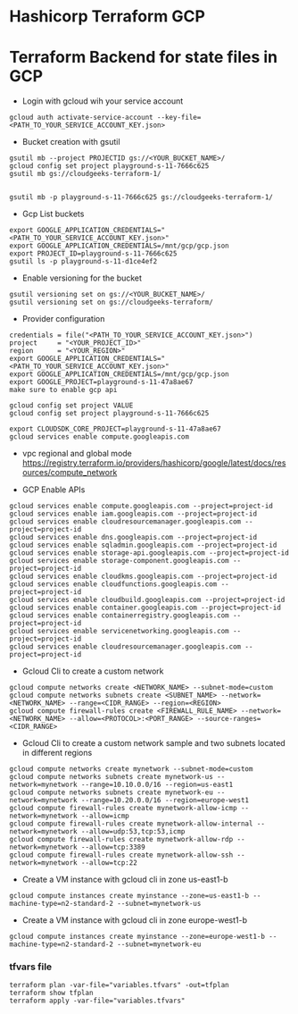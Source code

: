 # Hashicorp Terraform GCP

# Terraform Backend for state files in GCP

- Login with gcloud wih your service account
```commandline
gcloud auth activate-service-account --key-file=<PATH_TO_YOUR_SERVICE_ACCOUNT_KEY.json>
```

- Bucket creation with gsutil
```commandline
gsutil mb --project PROJECTID gs://<YOUR_BUCKET_NAME>/
gcloud config set project playground-s-11-7666c625
gsutil mb gs://cloudgeeks-terraform-1/


gsutil mb -p playground-s-11-7666c625 gs://cloudgeeks-terraform-1/
```

- Gcp List buckets
```commandline
export GOOGLE_APPLICATION_CREDENTIALS="<PATH_TO_YOUR_SERVICE_ACCOUNT_KEY.json>"
export GOOGLE_APPLICATION_CREDENTIALS=/mnt/gcp/gcp.json
export PROJECT_ID=playground-s-11-7666c625
gsutil ls -p playground-s-11-d1ce4ef2
```

- Enable versioning for the bucket
```commandline
gsutil versioning set on gs://<YOUR_BUCKET_NAME>/
gsutil versioning set on gs://cloudgeeks-terraform/
```

- Provider configuration
```commandline
credentials = file("<PATH_TO_YOUR_SERVICE_ACCOUNT_KEY.json>")
project     = "<YOUR_PROJECT_ID>"
region      = "<YOUR_REGION>"
export GOOGLE_APPLICATION_CREDENTIALS="<PATH_TO_YOUR_SERVICE_ACCOUNT_KEY.json>"
export GOOGLE_APPLICATION_CREDENTIALS=/mnt/gcp/gcp.json
export GOOGLE_PROJECT=playground-s-11-47a8ae67
make sure to enable gcp api

gcloud config set project VALUE
gcloud config set project playground-s-11-7666c625

export CLOUDSDK_CORE_PROJECT=playground-s-11-47a8ae67
gcloud services enable compute.googleapis.com
```

- vpc regional and global mode https://registry.terraform.io/providers/hashicorp/google/latest/docs/resources/compute_network

- GCP Enable APIs
```commandline
gcloud services enable compute.googleapis.com --project=project-id
gcloud services enable iam.googleapis.com --project=project-id
gcloud services enable cloudresourcemanager.googleapis.com --project=project-id
gcloud services enable dns.googleapis.com --project=project-id
gcloud services enable sqladmin.googleapis.com --project=project-id
gcloud services enable storage-api.googleapis.com --project=project-id
gcloud services enable storage-component.googleapis.com --project=project-id
gcloud services enable cloudkms.googleapis.com --project=project-id
gcloud services enable cloudfunctions.googleapis.com --project=project-id
gcloud services enable cloudbuild.googleapis.com --project=project-id
gcloud services enable container.googleapis.com --project=project-id
gcloud services enable containerregistry.googleapis.com --project=project-id
gcloud services enable servicenetworking.googleapis.com --project=project-id
gcloud services enable cloudresourcemanager.googleapis.com --project=project-id
```

- Gcloud Cli to create a custom network
```commandline
gcloud compute networks create <NETWORK_NAME> --subnet-mode=custom
gcloud compute networks subnets create <SUBNET_NAME> --network=<NETWORK_NAME> --range=<CIDR_RANGE> --region=<REGION>
gcloud compute firewall-rules create <FIREWALL_RULE_NAME> --network=<NETWORK_NAME> --allow=<PROTOCOL>:<PORT_RANGE> --source-ranges=<CIDR_RANGE>
```

- Gcloud Cli to create a custom network sample and two subnets located in different regions
```commandline
gcloud compute networks create mynetwork --subnet-mode=custom
gcloud compute networks subnets create mynetwork-us --network=mynetwork --range=10.10.0.0/16 --region=us-east1
gcloud compute networks subnets create mynetwork-eu --network=mynetwork --range=10.20.0.0/16 --region=europe-west1
gcloud compute firewall-rules create mynetwork-allow-icmp --network=mynetwork --allow=icmp
gcloud compute firewall-rules create mynetwork-allow-internal --network=mynetwork --allow=udp:53,tcp:53,icmp
gcloud compute firewall-rules create mynetwork-allow-rdp --network=mynetwork --allow=tcp:3389
gcloud compute firewall-rules create mynetwork-allow-ssh --network=mynetwork --allow=tcp:22
```

- Create a VM instance with gcloud cli in zone us-east1-b
```commandline
gcloud compute instances create myinstance --zone=us-east1-b --machine-type=n2-standard-2 --subnet=mynetwork-us
```
- Create a VM instance with gcloud cli in zone europe-west1-b
```commandline
gcloud compute instances create myinstance --zone=europe-west1-b --machine-type=n2-standard-2 --subnet=mynetwork-eu
```

### tfvars file
```commandline
terraform plan -var-file="variables.tfvars" -out=tfplan
terraform show tfplan
terraform apply -var-file="variables.tfvars"
```